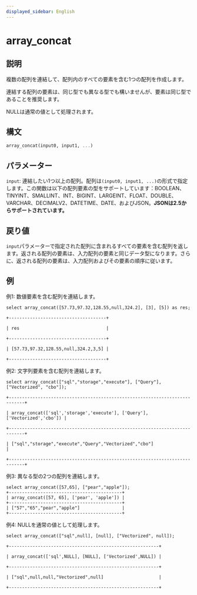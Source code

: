 ```yaml
---
displayed_sidebar: English
---
```


# array_concat

## 説明

複数の配列を連結して、配列内のすべての要素を含む1つの配列を作成します。

連結する配列の要素は、同じ型でも異なる型でも構いませんが、要素は同じ型であることを推奨します。

NULLは通常の値として処理されます。

## 構文

```Haskell
array_concat(input0, input1, ...)
```

## パラメーター

`input`: 連結したい1つ以上の配列。配列は`(input0, input1, ...)`の形式で指定します。この関数は以下の配列要素の型をサポートしています：BOOLEAN、TINYINT、SMALLINT、INT、BIGINT、LARGEINT、FLOAT、DOUBLE、VARCHAR、DECIMALV2、DATETIME、DATE、およびJSON。**JSONは2.5からサポートされています。**

## 戻り値

`input`パラメーターで指定された配列に含まれるすべての要素を含む配列を返します。返される配列の要素は、入力配列の要素と同じデータ型になります。さらに、返される配列の要素は、入力配列およびその要素の順序に従います。

## 例

例1: 数値要素を含む配列を連結します。

```plaintext
select array_concat([57.73,97.32,128.55,null,324.2], [3], [5]) as res;

+-------------------------------------+

| res                                 |

+-------------------------------------+

| [57.73,97.32,128.55,null,324.2,3,5] |

+-------------------------------------+
```

例2: 文字列要素を含む配列を連結します。

```plaintext
select array_concat(["sql","storage","execute"], ["Query"], ["Vectorized", "cbo"]);

+----------------------------------------------------------------------------+

| array_concat(['sql','storage','execute'], ['Query'], ['Vectorized','cbo']) |

+----------------------------------------------------------------------------+

| ["sql","storage","execute","Query","Vectorized","cbo"]                     |

+----------------------------------------------------------------------------+
```

例3: 異なる型の2つの配列を連結します。

```plaintext
select array_concat([57,65], ["pear","apple"]);
+-------------------------------------------+
| array_concat([57, 65], ['pear', 'apple']) |
+-------------------------------------------+
| ["57","65","pear","apple"]                |
+-------------------------------------------+
```

例4: NULLを通常の値として処理します。

```plaintext
select array_concat(["sql",null], [null], ["Vectorized", null]);

+---------------------------------------------------------+

| array_concat(['sql',NULL], [NULL], ['Vectorized',NULL]) |

+---------------------------------------------------------+

| ["sql",null,null,"Vectorized",null]                     |

+---------------------------------------------------------+
```
